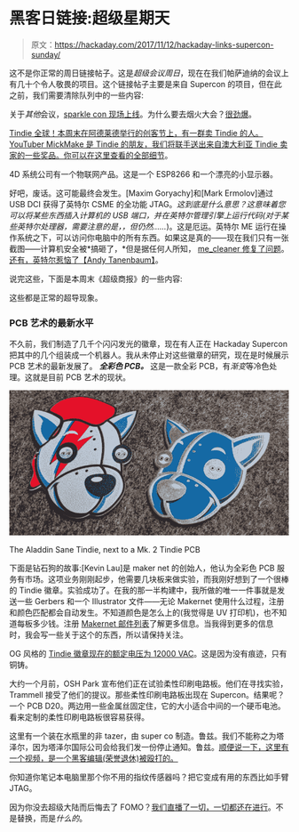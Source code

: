 # 黑客日链接:超级星期天

> 原文：<https://hackaday.com/2017/11/12/hackaday-links-supercon-sunday/>

这不是你正常的周日链接帖子。这是*超级会议周日*，现在在我们帕萨迪纳的会议上有几十个令人敬畏的项目。这个链接帖子主要是来自 Supercon 的项目，但在此之前，我们需要清除队列中的一些内容:

关于*其他*会议，[sparkle con 现场上线](http://www.sparklecon.org/)。为什么要去烟火大会？[很劲爆](https://hackaday.com/2016/02/03/sparklecon-crappy-robots-better-robots-hammer-jenga-tesla-coils/)。

[Tindie 全球！本周末在阿德莱德举行的](https://blog.tindie.com/2017/11/tindarians-adelaide-maker-faire/)[创客节上，有一群卖 Tindie 的人。YouTuber MickMake 是 Tindie 的朋友，我们将联手送出来自澳大利亚 Tindie 卖家的一些奖品。你可以在这里查看](https://adelaide.makerfaire.com/)[的全部细节](http://www.mickmake.com/archives/4205)。

4D 系统公司有一个物联网产品。这是一个 ESP8266 和一个漂亮的小显示器。

好吧，废话。这可能最终会发生。[Maxim Goryachy]和[Mark Ermolov]通过 USB DCI 获得了英特尔 CSME 的全功能 JTAG。*这到底是什么意思？*这意味着您可以将某些东西插入计算机的 USB 端口，并在英特尔管理引擎上运行代码(对于某些英特尔处理器，需要注意的是，*，但仍然……*)。这是厄运。英特尔 ME 运行在操作系统之下，可以访问你电脑中的所有东西。如果这是真的——现在我们只有一张截图——计算机安全被*搞砸了，*但是据任何人所知， [me_cleaner 修复了问题](https://github.com/corna/me_cleaner)。[还有，英特尔惹恼了【Andy Tanenbaum】](http://www.cs.vu.nl/~ast/intel/)。

说完这些，下面是本周末《超级商报》的一些内容:

这些都是正常的超导现象。

### PCB 艺术的最新水平

不久前，我们制造了几千个闪闪发光的徽章，现在有人正在 Hackaday Supercon 把其中的几个组装成一个机器人。我从未停止对这些徽章的研究，现在是时候展示 PCB 艺术的最新发展了。 ***全彩色 PCB。*** 这是一款全彩 PCB，有*渐变*等冷色处理。这就是目前 PCB 艺术的现状。

[![](img/c6c651c8e6a2e1d4d9e8d222cae213a4.png)](https://hackaday.com/wp-content/uploads/2017/11/tindies.jpg)

The Aladdin Sane Tindie, next to a Mk. 2 Tindie PCB

下面是钻石狗的故事:[Kevin Lau]是 maker net 的创始人，他认为全彩色 PCB 服务有市场。这项业务刚刚起步，他需要几块板来做实验，而我刚好想到了一个很棒的 Tindie 徽章。实验成功了。在我的那一半构建中，我所做的唯一一件事就是发送一些 Gerbers 和一个 Illustrator 文件——无论 Makernet 使用什么过程，注册和颜色匹配都会自动发生。不知道颜色是怎么上的(我觉得是 UV 打印机)，也不知道每板多少钱。注册 [Makernet 邮件列表](http://makernet.com/)了解更多信息。当我得到更多的信息时，我会写一些关于这个的东西，所以请保持关注。

OG 风格的 [Tindie 徽章现在的额定电压为 12000 VAC](https://twitter.com/nanographs/status/929617825181810689)。这是因为没有痕迹，只有铜铸。

大约一个月前，OSH Park 宣布他们正在试验柔性印刷电路板。他们在寻找实验，Trammell 接受了他们的提议。那些柔性印刷电路板出现在 Supercon。结果呢？一个 PCB D20。两边用一些金属丝固定住，它的大小适合中间的一个硬币电池。看来定制的柔性印刷电路板很容易获得。

这里有一个装在水瓶里的非 tazer，由 super co 制造。鲁兹。我们不能称之为塔泽尔，因为塔泽尔国际公司会给我们发一份停止通知。鲁兹。[顺便说一下，这里有一个视频，是一个黑客编辑(荣誉退休)被殴打的。](https://hackaday.com/2010/01/09/ces-caleb-gets-tased/)

你知道你笔记本电脑里那个你不用的指纹传感器吗？把它变成有用的东西比如手臂 JTAG。

因为你没去超级大陆而后悔去了 FOMO？[我们直播了一切，一切都还在进行](https://www.youtube.com/user/hackaday/videos)。不是替换，而是*什么的*。